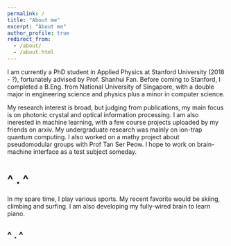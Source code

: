 ```yaml
---
permalink: /
title: "About me"
excerpt: "About me"
author_profile: true
redirect_from: 
  - /about/
  - /about.html
---
```


I am currently a PhD student in Applied Physics at Stanford University (2018 - ?), fortunately advised by Prof. Shanhui Fan. Before coming to Stanford, I completed a B.Eng. from National University of Singapore, with a double major in engineering science and physics plus a minor in computer science. 

My research interest is broad, but judging from publications, my main focus is on photonic crystal and optical information processing. I am also inerested in machine learning, with a few course projects uploaded by my friends on arxiv. My undergraduate research was mainly on ion-trap quantum computing. I also worked on a mathy project about pseudomodular groups with Prof Tan Ser Peow. I hope to work on brain-machine interface as a test subject someday.



^ . ^
======
In my spare time, I play various sports. My recent favorite would be skiing, climbing and surfing. I am also developing my fully-wired brain to learn piano.


^ . ^
------
